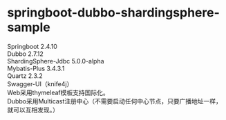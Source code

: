 # springboot-dubbo-shardingsphere-sample
Springboot 2.4.10 <br/>
Dubbo 2.7.12 <br/>
ShardingSphere-Jdbc 5.0.0-alpha <br/>
Mybatis-Plus 3.4.3.1 <br/>
Quartz 2.3.2 <br/>
Swagger-UI（knife4j）<br/>
Web采用thymeleaf模板支持国际化。<br/>
Dubbo采用Multicast注册中心（不需要启动任何中心节点，只要广播地址一样，就可以互相发现。）

